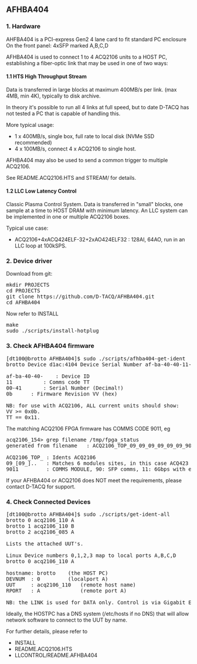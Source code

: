 ## AFHBA404

### 1. Hardware
AHFBA404 is a PCI-express Gen2 4 lane card to fit standard PC enclosure
On the front panel: 4xSFP marked A,B,C,D

AFHBA404 is used to connect 1 to 4 ACQ2106 units to a HOST PC, establishing a 
fiber-optic link that may be used in one of two ways:

#### 1.1 HTS High Throughput Stream

Data is transferred in large blocks at maximum 400MB/s per link.
(max 4MB, min 4K), typically to disk archive.

In theory it's possible to run all 4 links at full speed, but to date
D-TACQ has not tested a PC that is capable of handling this.

More typical usage:
* 1 x 400MB/s, single box, full rate to local disk (NVMe SSD recommended)
* 4 x 100MB/s, connect 4 x ACQ2106 to single host.

AFHBA404 may also be used to send a common trigger to multiple ACQ2106.

See README.ACQ2106.HTS and STREAM/ for details.

#### 1.2 LLC Low Latency Control

Classic Plasma Control System.
Data is transferred in "small" blocks, one sample at a time to HOST DRAM
with minimum latency. An LLC system can be implemented in one or multiple
ACQ2106 boxes.

Typical use case:

* ACQ2106+4xACQ424ELF-32+2xAO424ELF32 : 128AI, 64AO, run in an LLC loop at 100kSPS.

### 2. Device driver

Download from git:
<pre>
mkdir PROJECTS
cd PROJECTS
git clone https://github.com/D-TACQ/AFHBA404.git
cd AFHBA404
</pre>
Now refer to INSTALL
<pre>
make
sudo ./scripts/install-hotplug
</pre>

### 3. Check AFHBA404 firmware
<pre>
[dt100@brotto AFHBA404]$ sudo ./scripts/afhba404-get-ident 
brotto Device d1ac:4104 Device Serial Number af-ba-40-40-11-00-41-0b

af-ba-40-40-    : Device ID
11 	        : Comms code TT
00-41		: Serial Number (Decimal!)
0b		: Firmware Revision VV (hex)  

NB: for use with ACQ2106, ALL current units should show:
VV >= 0x0b. 
TT == 0x11.
</pre>
The matching ACQ2106 FPGA firmware has COMMS CODE 9011, eg
<pre>
acq2106_154> grep filename /tmp/fpga_status 
generated from filename   : ACQ2106_TOP_09_09_09_09_09_09_9011

ACQ2106_TOP_ : Idents ACQ2106
09_[09_]..   : Matches 6 modules sites, in this case ACQ423
9011         : COMMS MODULE, 90: SFP comms, 11: 6Gbps with error detection/correction
</pre>
If your AFHBA404 or ACQ2106 does NOT meet the requirements,
please contact D-TACQ for support.

### 4. Check Connected Devices
<pre>
[dt100@brotto AFHBA404]$ sudo ./scripts/get-ident-all 
brotto 0 acq2106_110 A
brotto 1 acq2106_110 B
brotto 2 acq2106_085 A

Lists the attached UUT's.

Linux Device numbers 0,1,2,3 map to local ports A,B,C,D
brotto 0 acq2106_110 A

hostname: brotto 	(the HOST PC)
DEVNUM  : 0      	(localport A)
UUT     : acq2106_110 	(remote host name)
RPORT   : A             (remote port A)

NB: the LINK is used for DATA only. Control is via Gigabit Ethernet
</pre>

Ideally, the HOSTPC has a DNS system (/etc/hosts if no DNS) that will allow
network software to connect to the UUT by name.

For further details, please refer to
* INSTALL
* README.ACQ2106.HTS
* LLCONTROL/README.AFHBA404



